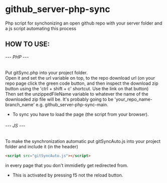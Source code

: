 # github_server-php-sync
Php script for synchonizing an open github repo with your server folder and a js script automating this process

## HOW TO USE:

###### --- PHP ---
Put gitSync.php into your project folder. <br />
Open it and set the url variable on top, to the repo download url (on your repo page click the green code button, and then inspect the download zip button using the 'ctrl + shift + c' shortcut. Use the link on that button) <br />
Then set the unzippedFileName variable to whatever the name of the downloaded zip file will be. It's probably going to be 'your_repo_name-branch_name' e.g. github_server-php-sync-main. <br />
- To sync you have to load the page (the script from your browser).

###### --- JS ---
To make the synchronization automatic put gitSyncAuto.js into your project folder and include it (in the header) <br /> 
```html
<script src="gitSyncAuto.js"></script>
```
in every page that you don't immidietly get redirected from.
- This is activated by pressing f5 not the reload button.
